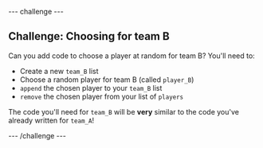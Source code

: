 --- challenge ---

## Challenge: Choosing for team B
Can you add code to choose a player at random for team B? You'll need to:

+ Create a new `team_B` list
+ Choose a random player for team B (called `player_B`)
+ `append` the chosen player to your `team_B` list
+ `remove` the chosen player from your list of `players`

The code you'll need for `team_B` will be __very__ similar to the code you've already written for `team_A`!

--- /challenge ---